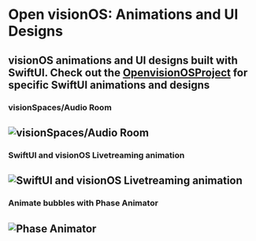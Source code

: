 # Open visionOS: Animations and UI Designs
## visionOS animations and UI designs built with SwiftUI. Check out the [OpenvisionOSProject](https://github.com/amosgyamfi/OpenvisionOS/tree/main/OpenvisionOSProject) for specific SwiftUI animations and designs


### visionSpaces/Audio Room 
![visionSpaces/Audio Room](https://github.com/amosgyamfi/OpenvisionOS/blob/main/Img/visionSpaces.gif)
---

### SwiftUI and visionOS Livetreaming animation 
![SwiftUI and visionOS Livetreaming animation](https://github.com/amosgyamfi/open-visionOS/blob/main/Img/livestream2.gif)
---

### Animate bubbles with Phase Animator
![Phase Animator](https://github.com/amosgyamfi/OpenvisionOS/blob/main/Img/phaseAnimator.gif)
---
